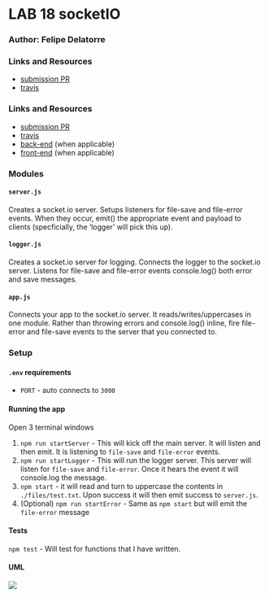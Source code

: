 # LAB 18 socketIO

### Author: Felipe Delatorre

### Links and Resources
* [submission PR](https://github.com/401-advanced-javascript-felipe/lab18-socketIO/pull/1)
* [travis](https://travis-ci.com/401-advanced-javascript-felipe/lab18-socketIO/builds/116222105)

### Links and Resources
* [submission PR](http://xyz.com)
* [travis](http://xyz.com)
* [back-end](http://xyz.com) (when applicable)
* [front-end](http://xyz.com) (when applicable)

### Modules
#### `server.js`
Creates a socket.io server. Setups listeners for file-save and file-error events. When they occur, emit() the appropriate event and payload to clients (specficially, the ‘logger’ will pick this up).

#### `logger.js`
Creates a socket.io server for logging. Connects the logger to the socket.io server. Listens for file-save and file-error events console.log() both error and save messages.

#### `app.js`
Connects your app to the socket.io server. It reads/writes/uppercases in one module. Rather than throwing errors and console.log() inline, fire file-error and file-save events to the server that you connected to.

### Setup
#### `.env` requirements
* `PORT` - auto connects to `3000`

#### Running the app
Open 3 terminal windows

1. `npm run startServer` - This will kick off the main server. It will listen and then emit. It is listening to `file-save` and `file-error` events.
2. `npm run startLogger` - This will run the logger server. This server will listen for `file-save` and `file-error`. Once it hears the event it will console.log the message.
3. `npm start` - it will read and turn to uppercase the contents in `./files/test.txt`. Upon success it will then emit success to `server.js`.
4. (Optional) `npm run startError` - Same as `npm start` but will emit the `file-error` message
  
#### Tests
`npm test` - Will test for functions that I have written.

#### UML
![](./assets/----.jpg)
